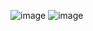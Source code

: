 ![image](https://github-readme-stats.vercel.app/api?username=jos3duardo&count_private=true&show_icons=true&theme=gruvbox)
![image](https://github-readme-stats.vercel.app/api/top-langs/?username=jos3duardo&show_icons=true&theme=gruvbox&langs_count=8&layout=compact)
